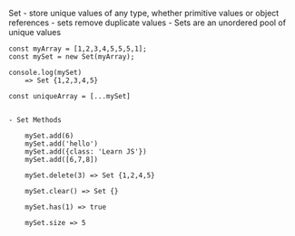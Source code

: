 Set
    - store unique values of any type, whether primitive values or object references
    - sets remove duplicate values
    - Sets are an unordered pool of unique values

    const myArray = [1,2,3,4,5,5,5,1];
    const mySet = new Set(myArray);

    console.log(mySet)
        => Set {1,2,3,4,5}

    const uniqueArray = [...mySet]


    - Set Methods

        mySet.add(6)
        mySet.add('hello')
        mySet.add({class: 'Learn JS'})
        mySet.add([6,7,8])

        mySet.delete(3) => Set {1,2,4,5}

        mySet.clear() => Set {}

        mySet.has(1) => true

        mySet.size => 5
